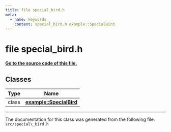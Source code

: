 ```yaml
---
title: file special_bird.h
meta:
  - name: keywords
    content: special_bird.h example::SpecialBird
---
```


# file special\_bird.h

**[Go to the source code of this file.](special__bird_8h_source.md)**


## Classes

|Type|Name|
|-----|-----|
|class|[**example::SpecialBird**](classexample_1_1_special_bird.md)|




----------------------------------------
The documentation for this class was generated from the following file: `src/special\_bird.h`
